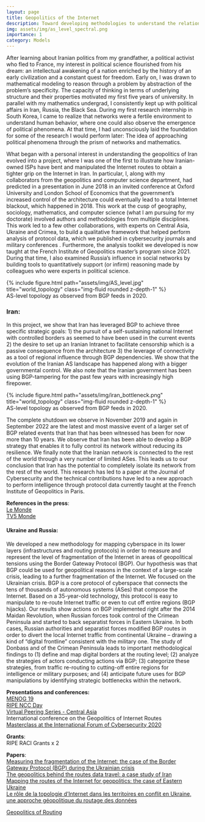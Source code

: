 ```yaml
---
layout: page
title: Geopolitics of the Internet
description: Toward developing methodologies to understand the relationship between the Internet and people.
img: assets/img/as_level_spectral.png
importance: 1
category: Models
---
```


After learning about Iranian politics from my grandfather, a political activist who fled to France, my interest in political science flourished from his dream: an intellectual awakening of a nation enriched by the history of an early civilization and a constant quest for freedom. Early on, I was drawn to mathematical modeling to reason through a problem by abstraction of the problem’s specificity. The capacity of thinking in terms of underlying structure and their properties motivated my first five years of university. In parallel with my mathematics undergrad, I consistently kept up with political affairs in Iran, Russia, the Black Sea. During my first research internship in South Korea, I came to realize that networks were a fertile environment to understand human behavior, where one could also observe the emergence of political phenomena. At that time, I had unconsciously laid the foundation for some of the research I would perform later: The idea of approaching political phenomena through the prism of networks and mathematics.

What began with a personal interest in understanding the geopolitics of Iran evolved into a project, where I was one of the first to illustrate how Iranian-owned ISPs have bent and manipulated the Internet routes to obtain a tighter grip on the Internet in Iran. In particular, I, along with my collaborators from the geopolitics and computer science department, had predicted in a presentation in June 2018 in an invited conference at Oxford University and London School of Economics that the government’s increased control of the architecture could eventually lead to a total Internet blackout, which happened in 2018. This work at the cusp of geography, sociology, mathematics, and computer science (what I am pursuing for my doctorate) involved authors and methodologies from multiple disciplines. This work led to a few other collaborations, with experts on Central Asia, Ukraine and Crimea, to build a qualitative framework that helped perform analysis of protocol data, which we published in cybersecurity journals and military conferences . Furthermore, the analysis toolkit we developed is now taught at the French Institute of Geopolitics master’s program since 2021. During that time, I also examined Russia’s influence in social networks by building tools to quantitatively support (or infirm) reasoning made by colleagues who were experts in political science.  


<div class="row">
    <div class="col-sm mt-3 mt-md-0">
        {% include figure.html path="assets/img/AS_level.jpg" title="world_topology" class="img-fluid rounded z-depth-1" %}
    </div>
</div>
<div class="caption">
  AS-level topology as observed from BGP feeds in 2020.
</div>


### Iran:

In this project, we show that Iran has leveraged BGP to achieve three specific strategic goals: 1) the pursuit of a self-sustaining national Internet with controlled borders as seemed to have been used in the current events 2) the desire to set up an Iranian Intranet to facilitate censorship which is a passive consequence from the architecture 3) the leverage of connectivity as a tool of regional influence through BGP dependencies. We show that the evolution of the Iranian AS landscape has happened along with a bigger governmental control.
We also note that the Iranian government has been using BGP-tampering for the past few years with increasingly high firepower.
<div class="row">
    <div class="col-sm mt-3 mt-md-0">
        {% include figure.html path="assets/img/iran_bottleneck.png" title="world_topology" class="img-fluid rounded z-depth-1" %}
    </div>
</div>
<div class="caption">
  AS-level topology as observed from BGP feeds in 2020.
</div>

The complete shutdown we observe in November 2019 and again in September 2022 are the latest and most massive event of a larger set of BGP related events that Iran that has been witnessed has been for now more than 10 years. We observe that Iran has been able to develop a BGP strategy that enables it to fully control its network without reducing its resilience. We finally note that the Iranian network is connected to the rest of the world through a very number of limited ASes. This leads us to our conclusion that Iran has the potential to completely isolate its network from the rest of the world. This research has led to a paper at the Journal of Cybersecurity and the technical contributions have led to a new approach to perform intelligence through protocol data currently taught at the French Institute of Geopolitics in Paris.

**References in the press**:<br>
 <a href="https://www.lemonde.fr/pixels/article/2019/11/20/internet-coupe-en-iran-le-niveau-de-sophistication-de-ce-blocage-est-une-premiere_6019883_4408996.html">Le Monde</a> <br>
<a href ="https://t.co/rsmSHvLoac">TV5 Monde</a>

#### Ukraine and Russia:

We developed a new methodology for mapping cyberspace in its lower layers
(infrastructures and routing protocols) in order to measure and represent the level
of fragmentation of the Internet in areas of geopolitical tensions using the Border
Gateway Protocol (BGP). Our hypothesis was that BGP could be used for geopolitical
reasons in the context of a large-scale crisis, leading to a further fragmentation of the
Internet. We focused on the Ukrainian crisis.
BGP is a core protocol of cyberspace that connects the tens of thousands of autonomous
systems (ASes) that compose the Internet. Based on a 35-year-old technology, this
protocol is easy to manipulate to re-route Internet traffic or even to cut off entire
regions (BGP hijacks). Our results show actions on BGP implemented right after
the 2014 Maidan Revolution, when Russian forces took control of the Crimean
Peninsula and started to back separatist forces in Eastern Ukraine. In both cases,
Russian authorities and separatist forces modified BGP routes in order to divert the
local Internet traffic from continental Ukraine – drawing a kind of “digital frontline”
consistent with the military one. The study of Donbass and of the Crimean Peninsula
leads to important methodological findings to (1) define and map digital borders at
the routing level; (2) analyze the strategies of actors conducting actions via BGP;
(3) categorize these strategies, from traffic re-routing to cutting-off entire regions for
intelligence or military purposes; and (4) anticipate future uses for BGP manipulations
by identifying strategic bottlenecks within the network.




**Presentations and conferences:** <br>
<a href="https://www.menog.org/meetings/menog-19/agenda/loqman-salamatian/">MENOG 19</a><br>
<a href="https://www.ripe.net/participate/meetings/regional-meetings/ripe-ncc-day-moscow/loqman-salamatian">RIPE NCC Day</a><br>
<a href="https://nog.fi/meeting/2022.06/ripe-ncc-update.pdf">Virtual Peering Series - Central Asia</a><br>
International conference on the Geopolitics of Internet Routes<br>
<a href="https://app.swapcard.com/widget/event/fic-2020/planning/UGxhbm5pbmdfOTM4ODE="> Masterclass at the International Forum of Cybersecurity 2020</a>

**Grants**: <br>
RIPE RACI Grants x 2

**Papers**: <br>
<a href="https://scholar.google.com/citations?view_op=view_citation&hl=fr&user=wfIuIdMAAAAJ&citation_for_view=wfIuIdMAAAAJ:9yKSN-GCB0IC">Measuring the fragmentation of the Internet: the case of the Border Gateway Protocol (BGP) during the Ukrainian crisis</a><br>
<a href="https://scholar.google.com/citations?view_op=view_citation&hl=fr&user=wfIuIdMAAAAJ&citation_for_view=wfIuIdMAAAAJ:d1gkVwhDpl0C">The geopolitics behind the routes data travel: a case study of Iran</a><br>
<a href="https://scholar.google.com/citations?view_op=view_citation&hl=fr&user=wfIuIdMAAAAJ&citation_for_view=wfIuIdMAAAAJ:IjCSPb-OGe4C">Mapping the routes of the Internet for geopolitics: the case of Eastern Ukraine</a><br>
<a href="https://scholar.google.com/citations?view_op=view_citation&hl=fr&user=wfIuIdMAAAAJ&citation_for_view=wfIuIdMAAAAJ:UeHWp8X0CEIC">Le rôle de la topologie d’Internet dans les territoires en conflit en Ukraine, une approche géopolitique du routage des données</a> <br>

<a href="https://scholar.google.com/citations?view_op=view_citation&hl=fr&user=wfIuIdMAAAAJ&citation_for_view=wfIuIdMAAAAJ:Tyk-4Ss8FVUC">Geopolitics of Routing</a>
